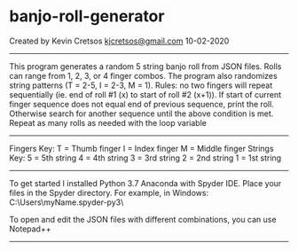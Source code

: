 # banjo-roll-generator
Created by Kevin Cretsos
kjcretsos@gmail.com
10-02-2020
************************
This program generates a random 5 string banjo roll from JSON files. Rolls can range from 1, 2, 3, or 4 finger combos. The program also randomizes string patterns (T = 2-5, I = 2-3, M = 1). Rules: no two fingers will repeat sequentially (ie. end of roll #1 (x) to start of roll #2 (x+1)). If start of current finger sequence does not equal end of previous sequence, print the roll. Otherwise search for another sequence until the above condition is met. Repeat as many rolls as needed with the loop variable 
************************
Fingers Key:
	T = Thumb finger
	I = Index finger
	M = Middle finger
Strings Key:
	5 = 5th string
	4 = 4th string
	3 = 3rd string
	2 = 2nd string
	1 = 1st string
************************
To get started I installed Python 3.7 Anaconda with Spyder IDE. Place your files in the Spyder directory. For example, in Windows: C:\Users\myName\.spyder-py3\

To open and edit the JSON files with different combinations, you can use Notepad++
************************
